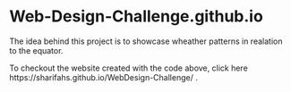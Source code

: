 # Web-Design-Challenge.github.io

<p> The idea behind this project is to showcase wheather patterns in realation to the equator.</p>

<p> To checkout the website created with the code above, click here https://sharifahs.github.io/WebDesign-Challenge/ .</p>

